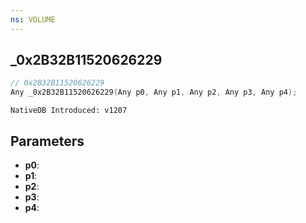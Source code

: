 ```yaml
---
ns: VOLUME
---
```

## _0x2B32B11520626229

```c
// 0x2B32B11520626229
Any _0x2B32B11520626229(Any p0, Any p1, Any p2, Any p3, Any p4);
```

```
NativeDB Introduced: v1207
```

## Parameters
* **p0**:
* **p1**:
* **p2**:
* **p3**:
* **p4**:
